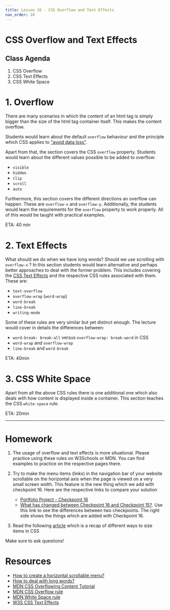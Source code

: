 ```yaml
---
title: Lesson 16 - CSS Overflow and Text Effects
nav_order: 16
---
```


# CSS Overflow and Text Effects

## Class Agenda

1. CSS Overflow
2. CSS Text Effects
3. CSS White Space

# 1. Overflow

There are many scenarios in which the content of an html tag is simply bigger than the size of the html tag container itself. This makes the content overflow.

Students would learn about the default `overflow` behaviour and the principle which CSS applies to ["avoid data loss"](https://developer.mozilla.org/en-US/docs/Learn/CSS/Building_blocks/Overflowing_content#css_tries_to_avoid_data_loss).

Apart from that, the section covers the CSS `overflow` property. Students would learn about the different values possible to be added to overflow:

- `visible`
- `hidden`
- `clip`
- `scroll`
- `auto`

Furthermore, this section covers the different directions an overflow can happen. These are `overflow-x` and `overflow-y`. Additionally, the students would learn the requirements for the `overflow` property to work properly. All of this would be taught with practical examples.

ETA: 40 min

# 2. Text Effects

What should we do when we have long words? Should we use scrolling with `overflow-x` ? In this section students would learn alternative and perhaps better approaches to deal with the former problem. This includes covering the [CSS Text Effects](https://www.w3schools.com/css/css3_text_effects.asp) and the respective CSS rules associated with them. These are:

- `text-overflow`
- `overflow-wrap` (`word-wrap`)
- `word-break`
- `line-break`
- `writing-mode`

Some of these rules are very similar but yet distinct enough. The lecture would cover in details the differences between:

- `word-break: break-all` versus `overflow-wrap: break-word` in CSS
- `word-wrap` and `overflow-wrap`
- `line-break` and `word-break`

ETA: 40min

# 3. CSS White Space

Apart from all the above CSS rules there is one additional one which also deals with how content is displayed inside a container. This section teaches the CSS `white-space` rule.

ETA: 20min

---

# Homework

1. The usage of overflow and text effects is more situational. Please practice using these rules on W3Schools or MDN. You can find examples to practice on the respective pages there.

2. Try to make the menu items (links) in the navigation bar of your website scrollable on the horizontal axis when the page is viewed on a very small screen width. This feature is the new thing which we add with checkpoint 16. Here are the respective links to compare your solution

   - [Portfolio Project - Checkpoint 16](https://github.com/ReDI-School/nrw-html-and-css/tree/checkpoint16/checkpoint)
   - [What has changed between Checkpoint 16 and Checkpoint 15?](https://github.com/ReDI-School/nrw-html-and-css/compare/checkpoint15...checkpoint16). Use this link to see the differences between two checkpoints. The right side shows the things which are added with Checkpoint 16.

3. Read the following [article](https://developer.mozilla.org/en-US/docs/Learn/CSS/Building_blocks/Sizing_items_in_CSS) which is a recap of different ways to size items in CSS

Make sure to ask questions!

# Resources

- [How to create a horizontal scrollable menu?](https://www.w3schools.com/howto/howto_css_menu_horizontal_scroll.asp)
- [How to deal with long words?](https://justmarkup.com/articles/2015-07-31-dealing-with-long-words-in-css/)
- [MDN CSS Overflowing Content Tutorial](https://developer.mozilla.org/en-US/docs/Learn/CSS/Building_blocks/Overflowing_content)
- [MDN CSS Overflow rule](https://developer.mozilla.org/en-US/docs/Web/CSS/overflow)
- [MDN White Space rule](https://developer.mozilla.org/en-US/docs/Web/CSS/white-space)
- [W3S CSS Text Effects](https://www.w3schools.com/css/css3_text_effects.asp)
